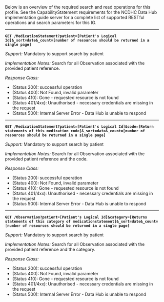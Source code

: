 Below is an overview of the required search and read operations for this profile. See the CapabilityStatement requirements for the NCDHC Data Hub implementation guide server for a complete list of supported RESTful operations and search parameters for this IG.


-----------
**`GET /MedicationStatement?patient=[Patient's Logical Id]&_sort=date&_count=[number of resources should be returned in a single page]`**

*Support:* Mandatory to support search by patient

*Implementation Notes:*  Search for all Observation associated with the provided patient reference.

*Response Class:*

-   (Status 200): successful operation
-   (Status 400): Not Found, invalid parameter
-   (Status 410): Gone - requested resource is not found
-   (Status 401/4xx): Unauthorised - necessary credentials are missing in the request
-   (Status 500): Internal Server Error - Data Hub is unable to respond


-----------
**`GET /MedicationStatement?patient=[Patient's Logical Id]&code=[Return statements of this medication code]&_sort=date&_count=[number of resources should be returned in a single page]`**

*Support:* Mandatory to support search by patient

*Implementation Notes:*  Search for all Observation associated with the provided patient reference and the code.

*Response Class:*

-   (Status 200): successful operation
-   (Status 400): Not Found, invalid parameter
-   (Status 410): Gone - requested resource is not found
-   (Status 401/4xx): Unauthorised - necessary credentials are missing in the request
-   (Status 500): Internal Server Error - Data Hub is unable to respond


-----------
**`GET /Observation?patient=[Patient's Logical Id]&category=[Returns statements of this category of medicationstatement]&_sort=date&_count=[number of resources should be returned in a single page]`**

*Support:* Mandatory to support search by patient

*Implementation Notes:*  Search for all Observation associated with the provided patient reference and the category.

*Response Class:*

-   (Status 200): successful operation
-   (Status 400): Not Found, invalid parameter
-   (Status 410): Gone - requested resource is not found
-   (Status 401/4xx): Unauthorised - necessary credentials are missing in the request
-   (Status 500): Internal Server Error - Data Hub is unable to respond